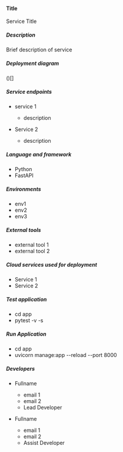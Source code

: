 #### Title
Service Title

##### Description
Brief description of service

##### Deployment diagram
()[]

##### Service endpoints
* service 1
    * description

* Service 2
    * description

##### Language and framework
* Python
* FastAPI

##### Environments
* env1
* env2
* env3

##### External tools
* external tool 1
* external tool 2

##### Cloud services used for deployment
* Service 1
* Service 2

##### Test application
* cd app
* pytest -v -s

##### Run Application
* cd app
* uvicorn manage:app --reload --port 8000

##### Developers

* Fullname
    * email 1
    * email 2
    * Lead Developer

* Fullname
    * email 1
    * email 2
    * Assist Developer
